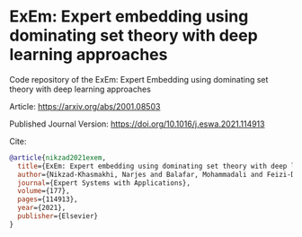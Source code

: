 # ExEm: Expert embedding using dominating set theory with deep learning approaches

Code repository of the ExEm: Expert Embedding using dominating set theory with deep learning approaches

Article:
https://arxiv.org/abs/2001.08503

Published Journal Version:
https://doi.org/10.1016/j.eswa.2021.114913

Cite:
```bib
@article{nikzad2021exem,
  title={ExEm: Expert embedding using dominating set theory with deep learning approaches},
  author={Nikzad-Khasmakhi, Narjes and Balafar, Mohammadali and Feizi-Derakhshi, M Reza and Motamed, Cina},
  journal={Expert Systems with Applications},
  volume={177},
  pages={114913},
  year={2021},
  publisher={Elsevier}
}
